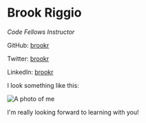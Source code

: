# Brook Riggio
_Code Fellows Instructor_

GitHub: [brookr](http://github.com/brookr)

Twitter: [brookr](http://twitter.com/brookr)

LinkedIn: [brookr](http://linkedin.com/in/brookr)

I look something like this:

![A photo of me](http://f.cl.ly/items/0w131G2n2s2j3S3t042M/Probrookr.jpeg)

I'm really looking forward to learning with you!
